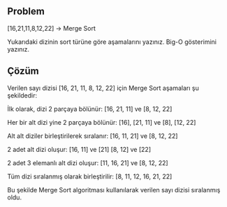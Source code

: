## Problem
[16,21,11,8,12,22] -> Merge Sort

Yukarıdaki dizinin sort türüne göre aşamalarını yazınız.
Big-O gösterimini yazınız.

## Çözüm
Verilen sayı dizisi [16, 21, 11, 8, 12, 22] için Merge Sort aşamaları şu şekildedir:

İlk olarak, dizi 2 parçaya bölünür:
[16, 21, 11] ve [8, 12, 22]

Her bir alt dizi yine 2 parçaya bölünür:
[16], [21, 11] ve [8], [12, 22]

Alt alt diziler birleştirilerek sıralanır:
[16, 11, 21] ve [8, 12, 22]

2 adet alt dizi oluşur:
[16, 11] ve [21]
[8, 12] ve [22]

2 adet 3 elemanlı alt dizi oluşur:
[11, 16, 21] ve [8, 12, 22]

Tüm dizi sıralanmış olarak birleştirilir:
[8, 11, 12, 16, 21, 22]

Bu şekilde Merge Sort algoritması kullanılarak verilen sayı dizisi sıralanmış oldu.
